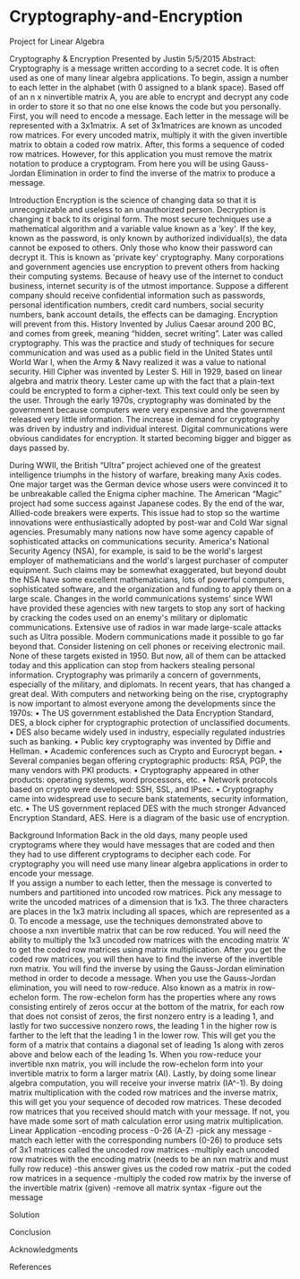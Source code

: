 # Cryptography-and-Encryption
Project for Linear Algebra


Cryptography & Encryption
Presented by Justin
5/5/2015
Abstract:
Cryptography is a message written according to a secret code. It is often used as one of many linear algebra applications.  To begin, assign a number to each letter in the alphabet (with 0 assigned to a blank space).  Based off of an n x ninvertible matrix A, you are able to encrypt and decrypt any code in order to store it so that no one else knows the code but you personally.  First, you will need to encode a message.  Each letter in the message will be represented with a 3x1matrix.  A set of 3x1matrices are known as uncoded row matrices.  For every uncoded matrix, multiply it with the given invertible matrix to obtain a coded row matrix.  After, this forms a sequence of coded row matrices.  However, for this application you must remove the matrix notation to produce a cryptogram.  From here you will be using Gauss-Jordan Elimination in order to find the inverse of the matrix to produce a message.














Introduction
           Encryption is the science of changing data so that it is unrecognizable and useless to an unauthorized person.  Decryption is changing it back to its original form.  The most secure techniques use a mathematical algorithm and a variable value known as a 'key'.  If the key, known as the password, is only known by authorized individual(s), the data cannot be exposed to others.  Only those who know their password can decrypt it.  This is known as 'private key' cryptography.  Many corporations and government agencies use encryption to prevent others from hacking their computing systems.  Because of heavy use of the internet to conduct business, internet security is of the utmost importance.  Suppose a different company should receive confidential information such as passwords, personal identification numbers, credit card numbers, social security numbers, bank account details, the effects can be damaging.  Encryption will prevent from this. 
History
           Invented by Julius Caesar around 200 BC, and comes from greek, meaning “hidden, secret writing”.  Later was called cryptography.  This was the practice and study of techniques for secure communication and was used as a public field in the United States until World War I, when the Army & Navy realized it was a value to national security.  Hill Cipher was invented by Lester S. Hill in 1929, based on linear algebra and matrix theory.  Lester came up with the fact that a plain-text could be encrypted to form a cipher-text.  This text could only be seen by the user.  Through the early 1970s, cryptography was dominated by the government because computers were very expensive and the government released very little information.  The increase in demand for cryptography was driven by industry and individual interest.  Digital communications were obvious candidates for encryption.  It started becoming bigger and bigger as days passed by.  

During WWII, the British “Ultra” project achieved one of the greatest intelligence triumphs in the history of warfare, breaking many Axis codes.  One major target was the German device whose users were convinced it to be unbreakable called the Enigma cipher machine.  The American “Magic” project had some success against Japanese codes.  By the end of the war, Allied-code breakers were experts.  This issue had to stop so the wartime innovations were enthusiastically adopted by post-war and Cold War signal agencies. Presumably many nations now have some agency capable of sophisticated attacks on communications security.
America's National Security Agency (NSA), for example, is said to be the world's largest employer of mathematicians and the world's largest purchaser of computer equipment.  Such claims may be somewhat exaggerated, but beyond doubt the NSA have some excellent mathematicians, lots of powerful computers, sophisticated software, and the organization and funding to apply them on a large scale.  Changes in the world communications systems’ since WWI have provided these agencies with new targets to stop any sort of hacking by cracking the codes used on an enemy's military or diplomatic communications.  Extensive use of radios in war made large-scale attacks such as Ultra possible.  Modern communications made it possible to go far beyond that.  Consider listening on cell phones or receiving electronic mail. None of these targets existed in 1950. But now, all of them can be attacked today and this application can stop from hackers stealing personal information.
Cryptography was primarily a concern of governments, especially of the military, and diplomats.  In recent years, that has changed a great deal.  With computers and networking being on the rise, cryptography is now important to almost everyone among the developments since the 1970s:
•	The US government established the Data Encryption Standard, DES, a block cipher for cryptographic protection of unclassified documents.
•	DES also became widely used in industry, especially regulated industries such as banking.
•	Public key cryptography was invented by Diffie and Hellman.
•	Academic conferences such as Crypto and Eurocrypt began.
•	Several companies began offering cryptographic products: RSA, PGP, the many vendors with PKI products.
•	Cryptography appeared in other products: operating systems, word processors, etc.
•	Network protocols based on crypto were developed: SSH, SSL, and IPsec.
•	Cryptography came into widespread use to secure bank statements, security information, etc.
•	The US government replaced DES with the much stronger Advanced Encryption Standard, AES.
Here is a diagram of the basic use of encryption.
 



Background Information
Back in the old days, many people used cryptograms where they would have messages that are coded and then they had to use different cryptograms to decipher each code.  For cryptography you will need use many linear algebra applications in order to encode your message.  
If you assign a number to each letter, then the message is converted to numbers and partitioned into uncoded row matrices.  Pick any message to write the uncoded matrices of a dimension that is 1x3.  The three characters are places in the 1x3 matrix including all spaces, which are represented as a 0.  To encode a message, use the techniques demonstrated above to choose a nxn invertible matrix that can be row reduced.  You will need the ability to multiply the 1x3 uncoded row matrices with the encoding matrix ‘A’ to get the coded row matrices using matrix multiplication.  After you get the coded row matrices, you will then have to find the inverse of the invertible nxn matrix. 
You will find the inverse by using the Gauss-Jordan elimination method in order to decode a message.  When you use the Gauss-Jordan elimination, you will need to row-reduce.  Also known as a matrix in row-echelon form.  The row-echelon form has the properties where any rows consisting entirely of zeros occur at the bottom of the matrix, for each row that does not consist of zeros, the first nonzero entry is a leading 1, and lastly for two successive nonzero rows, the leading 1 in the higher row is farther to the left that the leading 1 in the lower row.  This will get you the form of a matrix that contains a diagonal set of leading 1s along with zeros above and below each of the leading 1s.  When you row-reduce your invertible nxn matrix, you will include the row-echelon form into your invertible matrix to form a larger matrix (AI).  Lastly, by doing some linear algebra computation, you will receive your inverse matrix (IA^-1).  By doing matrix multiplication with the coded row matrices and the inverse matrix, this will get you your sequence of decoded row matrices.  These decoded row matrices that you received should match with your message.  If not, you have made some sort of math calculation error using matrix multiplication.
Linear Application
-encoding process
-0-26 (A-Z)
-pick any message
-match each letter with the corresponding numbers (0-26) to produce sets of 3x1 matrices called the uncoded row matrices
-multiply each uncoded row matrices with the encoding matrix (needs to be an nxn matrix and must fully row reduce)
-this answer gives us the coded row matrix
-put the coded row matrices in a sequence
-multiply the coded row matrix by the inverse of the invertible matrix (given)
-remove all matrix syntax
-figure out the message

Solution

Conclusion

Acknowledgments


References
